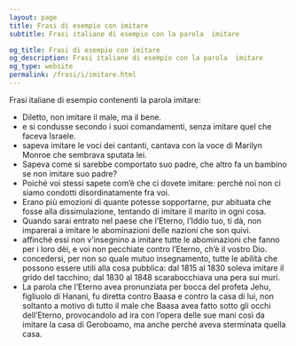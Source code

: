 ```yaml
---
layout: page
title: Frasi di esempio con imitare 
subtitle: Frasi italiane di esempio con la parola  imitare

og_title: Frasi di esempio con imitare 
og_description: Frasi italiane di esempio con la parola  imitare
og_type: website
permalink: /frasi/i/imitare.html
---
```


Frasi italiane di esempio contenenti la parola imitare:


- Diletto, non imitare il male, ma il bene.
- e si condusse secondo i suoi comandamenti, senza imitare quel che faceva Israele.
- sapeva imitare le voci dei cantanti, cantava con la voce di Marilyn Monroe che sembrava sputata lei.
- Sapeva come si sarebbe comportato suo padre, che altro fa un bambino se non imitare suo padre?
- Poiché voi stessi sapete com’è che ci dovete imitare: perché noi non ci siamo condotti disordinatamente fra voi.
- Erano più emozioni di quante potesse sopportarne, pur abituata che fosse alla dissimulazione, tentando di imitare il marito in ogni cosa.
- Quando sarai entrato nel paese che l’Eterno, l’Iddio tuo, ti dà, non imparerai a imitare le abominazioni delle nazioni che son quivi.
- affinché essi non v’insegnino a imitare tutte le abominazioni che fanno per i loro dèi, e voi non pecchiate contro l’Eterno, ch’è il vostro Dio.
- concedersi, per non so quale mutuo insegnamento, tutte le abilità che possono essere utili alla cosa pubblica: dal 1815 al 1830 soleva imitare il grido del tacchino; dal 1830 al 1848 scarabocchiava una pera sui muri.
- La parola che l’Eterno avea pronunziata per bocca del profeta Jehu, figliuolo di Hanani, fu diretta contro Baasa e contro la casa di lui, non soltanto a motivo di tutto il male che Baasa avea fatto sotto gli occhi dell’Eterno, provocandolo ad ira con l’opera delle sue mani così da imitare la casa di Geroboamo, ma anche perché aveva sterminata quella casa.
